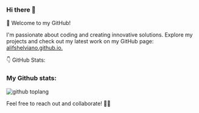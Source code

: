 ### Hi there 👋
🚀 Welcome to my GitHub!

I'm passionate about coding and creating innovative solutions. Explore my projects and check out my latest work on my GitHub page: 
[alifshelviano.github.io.](https://alifshelviano.github.io/)


👇 GitHub Stats:
<!--
**alifshelviano/alifshelviano** is a ✨ _special_ ✨ repository because its `README.md` (this file) appears on your GitHub profile.

Here are some ideas to get you started:

- 🔭 I’m currently working on ...
- 🌱 I’m currently learning ...
- 👯 I’m looking to collaborate on ...
- 🤔 I’m looking for help with ...
- 💬 Ask me about ...
- 📫 How to reach me: ...
- 😄 Pronouns: ...
- ⚡ Fun fact: ...
-->

### My Github stats:
![github toplang](https://github-readme-stats-sigma-five.vercel.app/api/top-langs/?username=alifshelviano&layout=compact&theme=nightowl)

Feel free to reach out and collaborate! 🤝✨
